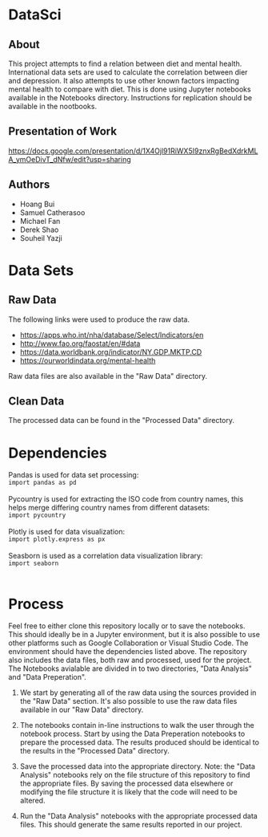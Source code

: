 # DataSci
## About
This project attempts to find a relation between diet and mental health. International data sets are used to calculate the correlation between dier and depression. It also attempts to use other known factors impacting mental health to compare with diet. This is done using Jupyter notebooks available in the Notebooks directory. Instructions for replication should be available in the nootbooks.<br /> 
## Presentation of Work
https://docs.google.com/presentation/d/1X4Ojl91RiWX5I9znxRgBedXdrkMLA_ymOeDivT_dNfw/edit?usp=sharing
## Authors
- Hoang Bui
- Samuel Catherasoo
- Michael Fan
- Derek Shao
- Souheil Yazji

# Data Sets

## Raw Data

The following links were used to produce the raw data. 

* https://apps.who.int/nha/database/Select/Indicators/en<br />
* http://www.fao.org/faostat/en/#data<br />
* https://data.worldbank.org/indicator/NY.GDP.MKTP.CD<br />
* https://ourworldindata.org/mental-health

Raw data files are also available in the "Raw Data" directory.
## Clean Data
The processed data can be found in the "Processed Data" directory.

# Dependencies
Pandas is used for data set processing: <br />
`import pandas as pd` <br /><br />
Pycountry is used for extracting the ISO code from country names, this helps merge differing country names from different datasets:<br />
`import pycountry`<br /><br />
Plotly is used for data visualization:<br />
`import plotly.express as px`<br /><br />
Seasborn is used as a correlation data visualization library:<br />
`import seaborn`<br /><br />

# Process

Feel free to either clone this repository locally or to save the notebooks. This should ideally be in a Jupyter environment, but it is also possible to use other platforms such as Google Collaboration or Visual Studio Code. The environment should have the dependencies listed above. The repository also includes the data files, both raw and processed, used for the project. The Notebooks avialable are divided in to two directories, "Data Analysis" and "Data Preperation".


1. We start by generating all of the raw data using the sources provided in the "Raw Data" section. It's also possible to use the raw data files available in our "Raw Data" directory.

2. The notebooks contain in-line instructions to walk the user through the notebook process. Start by using the Data Preperation notebooks to prepare the processed data. The results produced should be identical to the results in the "Processed Data" directory. 

3. Save the processed data into the appropriate directory. Note: the "Data Analysis" notebooks rely on the file structure of this repository to find the appropriate files. By saving the processed data elsewhere or modifying the file structure it is likely that the code will need to be altered. 

4. Run the "Data Analysis" notebooks with the appropriate processed data files. This should generate the same results reported in our project. 